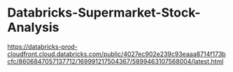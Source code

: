 # Databricks-Supermarket-Stock-Analysis

https://databricks-prod-cloudfront.cloud.databricks.com/public/4027ec902e239c93eaaa8714f173bcfc/8606847057137712/169991217504367/5899463107568004/latest.html

